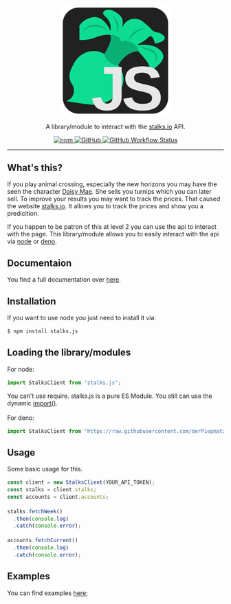 <div align="center">
  <img src="images/logo.svg" width="256"/>
  <br>
  <p>A library/module to interact with the <a href="https://stalks.io/">stalks.io</a> API.</p>
  <a href="https://www.npmjs.com/package/stalks.js">
    <img alt="npm" src="https://img.shields.io/npm/v/stalks.js?style=for-the-badge&logo=npm">
  </a>
  <a href="https://www.github.com/derPiepmat/stalks.js">
    <img alt="GitHub" src="https://img.shields.io/github/license/derPiepmatz/stalks.js?style=for-the-badge">
  </a>
  <a href="https://www.github.com/derPiepmat/stalks.js">
    <img alt="GitHub Workflow Status" src="https://img.shields.io/github/workflow/status/derPiepmatz/stalks.js/Node.js Package?style=for-the-badge&logo=github">
  </a>
</div>

---

## What's this?

If you play animal crossing, especially the new horizons you may have the seen the character [Daisy Mae](https://animalcrossing.fandom.com/wiki/Daisy_Mae). She sells you turnips which you can later sell. To improve your results you may want to track the prices. That caused the website [stalks.io](https://stalks.io). It allows you to track the prices and show you a predicition.

If you happen to be patron of this at level 2 you can use the api to interact with the page. This library/module allows you to easily interact with the api via [node](https://nodejs.org/) or [deno](https://deno.land).


## Documentaion

You find a full documentation over [here](https://derPiepmatz.github.io/stalks.js).


## Installation

If you want to use node you just need to install it via:
```sh
$ npm install stalks.js
```


## Loading the library/modules

For node:
```js
import StalksClient from "stalks.js";
```
You can't use require. stalks.js is a pure ES Module. You still can use the dynamic [import()](https://nodejs.org/api/esm.html#esm_import_expressions).
\
\
For deno:
```js
import StalksClient from "https://raw.githubusercontent.com/derPiepmatz/stalks.js/master/mod.ts";
```


## Usage

Some basic usage for this.
```js
const client = new StalksClient(YOUR_API_TOKEN);
const stalks = client.stalks;
const accounts = client.accounts;

stalks.fetchWeek()
  .then(console.log)
  .catch(console.error);
  
accounts.fetchCurrent()
  .then(console.log)
  .catch(console.error);
```


## Examples

You can find examples [here](https://github.com/derPiepmatz/stalks.js/tree/master/examples);
